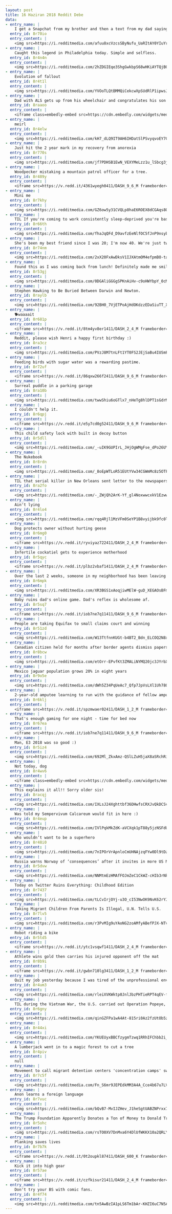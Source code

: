 ```yaml
---
layout: post
title: 16 Haziran 2018 Reddit Debe
data:
- entry_name: |
    I get a Snapchat from my brother and then a text from my dad saying, “post that to the Internet”.
  entry_id: 8r70io
  entry_content: |
    <img src=https://i.redditmedia.com/afuu8xcVzcsSByNufu_UaRItAY0YIuYrbEzl57Mvaw4.jpg?s=fa9a2f8487e7415ced9b2c1600e01d25 frameborder=0>
- entry_name: |
    Caught this legend in Philadelphia today. Simple and selfless.
  entry_id: 8r4n4n
  entry_content: |
    <img src=https://i.redditmedia.com/2hZDGIEqe3ShgGwkbpS68wHKiAYTQjB03zDGJOhYYGg.jpg?s=15687b2d8cd67903f47b93499957de5e frameborder=0>
- entry_name: |
    Evolution of fallout
  entry_id: 8r4t1l
  entry_content: |
    <img src=https://i.redditmedia.com/YVOoTLQtBMMQiCekcwXpSUdRlP1ipwsJt2802viL9zA.jpg?s=db20248ed648ec76e9f6ae4e4af27ebd frameborder=0>
- entry_name: |
    Dad with ALS gets up from his wheelchair and congratulates his son at his Air Force graduation.
  entry_id: 8raaoo
  entry_content: |
    <iframe class=embedly-embed src=https://cdn.embedly.com/widgets/media.html?src=https%3A%2F%2Fgfycat.com%2Fifr%2FAdolescentJoyfulCalf&url=https%3A%2F%2Fgfycat.com%2Fadolescentjoyfulcalf&image=https%3A%2F%2Fthumbs.gfycat.com%2FAdolescentJoyfulCalf-size_restricted.gif&key=522baf40bd3911e08d854040d3dc5c07&type=text%2Fhtml&schema=gfycat width=270 height=480 scrolling=no frameborder=0 allowfullscreen></iframe>
- entry_name: |
    meirl
  entry_id: 8r4elw
  entry_content: |
    <img src=https://i.redditmedia.com/kH7_dLQ9IT9AH6IHDatSlPSvyqvoEY7CgbNeqxeXGoo.jpg?s=932ac8589af4773921d90ae52af36837 frameborder=0>
- entry_name: |
    Just hit the 2 year mark in my recovery from anorexia
  entry_id: 8r770s
  entry_content: |
    <img src=https://i.redditmedia.com/jf7PDHSB1EwN_VEXYMeLzz1u_lSbcg3jcPYWqYn5adY.jpg?s=82ed22b1048525c5968ece7e1713bd3d frameborder=0>
- entry_name: |
    Woodpecker mistaking a mountain patrol officer for a tree.
  entry_id: 8r489y
  entry_content: |
    <iframe src=https://v.redd.it/4361wyegh0411/DASH_9_6_M frameborder=0></iframe>
- entry_name: |
    Mini me
  entry_id: 8r7khy
  entry_content: |
    <img src=https://i.redditmedia.com/GZ6ow5y31CVQLp8haE6ROEX8dCGAqs8OiLRnSiek6Rg.jpg?s=860c6d077bfcdf2bcdb9b5c762d7bf60 frameborder=0>
- entry_name: |
    TIL If you're coming to work consistently sleep-deprived you're basically functioning drunk.
  entry_id: 8r66th
  entry_content: |
    <img src=https://i.redditmedia.com/fhaJqQFd_D9avfzEeNlfOC5fJnP9nsyblLruFS3g-6c.jpg?s=af863634b2bb18b16746c4d0b47dec81 frameborder=0>
- entry_name: |
    She's been my best friend since I was 20; I'm now 40. We're just two girls enjoying the sunshine.
  entry_id: 8r74nm
  entry_content: |
    <img src=https://i.redditmedia.com/2xX20FxAwDksV1IJXAtmOM4efpmBO-tat97U7BMRTgs.jpg?s=4fb1ab53c68fe569ee5f752a11417f45 frameborder=0>
- entry_name: |
    Found this as I was coming back from lunch! Definitely made me smile
  entry_id: 8r53gj
  entry_content: |
    <img src=https://i.redditmedia.com/0DGAliGGGgSPKnAiHv-c9oHWYbpY_0cMHSwUiyA5d0E.jpg?s=e2681cc08bbc6f2f251fd6efb4054cc8 frameborder=0>
- entry_name: |
    Stephen Hawking to Be Buried Between Darwin and Newton.
  entry_id: 8raylb
  entry_content: |
    <img src=https://i.redditmedia.com/92BH0_7VjETPoAjHdOKdzzEDaSiuTT_XT-RyY4iWQ_4.jpg?s=d6ec5ab07ab7c4649171ef644e8b0185 frameborder=0>
- entry_name: |
    🐕waaaait
  entry_id: 8r681p
  entry_content: |
    <iframe src=https://v.redd.it/8tm4yv8er1411/DASH_2_4_M frameborder=0></iframe>
- entry_name: |
    Reddit, please wish Henri a happy first birthday :)
  entry_id: 8ra3cz
  entry_content: |
    <img src=https://i.redditmedia.com/PVzJ8M7tnLFt1YT0FS2JEjSaBu4IUSmFmKaARIrU1uQ.jpg?s=eb55bb8f101e690077d8965e90bb1f49 frameborder=0>
- entry_name: |
    Feeding birds with sugar water was a rewarding pastime.
  entry_id: 8r72uf
  entry_content: |
    <iframe src=https://v.redd.it/86qxw266f2411/DASH_9_6_M frameborder=0></iframe>
- entry_name: |
    Surreal puddle in a parking garage
  entry_id: 8ra10b
  entry_content: |
    <img src=https://i.redditmedia.com/twwShiu6oGTlx7_nHeTg8hlDPT1sGdrMaXFVxcz5x9M.jpg?s=5607f5403dec7194cfad3ca4fbc7ed73 frameborder=0>
- entry_name: |
    I couldn't help it.
  entry_id: 8r6qpj
  entry_content: |
    <iframe src=https://v.redd.it/e5y7cd0g52411/DASH_9_6_M frameborder=0></iframe>
- entry_name: |
    This child safety lock with built in decoy button
  entry_id: 8r5dll
  entry_content: |
    <img src=https://i.redditmedia.com/_-uIK9GUPIrL_JHjOgWMgFse_dPo26UYcWFY1CpKeiA.jpg?s=28a4710d9c7769b9cb669debe198694e frameborder=0>
- entry_name: |
    The Nukebook
  entry_id: 8r8rdn
  entry_content: |
    <img src=https://i.redditmedia.com/_8oEpWTLoR51EUtYVw34CGWmMc8z5OTFFiUXo3jb0Is.jpg?s=a8fdeab32030ef44cc92dcf85227875a frameborder=0>
- entry_name: |
    TIL that serial killer in New Orleans sent letter to the newspapers that on the night of March 19 he would kill again, but would spare any place where jazz band was playing. That night New Orleans' dance halls were fully filled, including many jazz house parties. There were no murders that night
  entry_id: 8ra2fo
  entry_content: |
    <img src=https://i.redditmedia.com/-_ZWjQh2ArK-Yf_gl4NoxwwcxkV1EzwwoDvVT_54uJM.jpg?s=ef399824d53cbe52b9df35a1db11f75a frameborder=0>
- entry_name: |
    Ain't lying
  entry_id: 8r4lo4
  entry_content: |
    <img src=https://i.redditmedia.com/rqq4Rjl1MzVFm0SeYP1B8vyijbk9fc0lqfRocv9uJII.jpg?s=28994c950df1b22dbfd050cc2a3d05ce frameborder=0>
- entry_name: |
    Dog protects owner without hurting geese
  entry_id: 8r6mg0
  entry_content: |
    <iframe src=https://v.redd.it/ryviyaz722411/DASH_2_4_M frameborder=0></iframe>
- entry_name: |
    Infertile cockatiel gets to experience motherhood
  entry_id: 8r5qyc
  entry_content: |
    <iframe src=https://v.redd.it/plbz2vbaf1411/DASH_2_4_M frameborder=0></iframe>
- entry_name: |
    Over the last 2 weeks, someone in my neighborhood has been leaving socks on my windshield. It took me a minute to realize it wasn't some sort of odd hazing ritual.
  entry_id: 8r6mpk
  entry_content: |
    <img src=https://i.redditmedia.com/XR3BGS1xAoqjiwMElW-guD_XEGAOsBFmAI6bRZxmZ5w.jpg?s=75e1718a09006a24ad3de9d97b4a650d frameborder=0>
- entry_name: |
    Baby ruins dad's online game. Dad's reflex is wholesome af.
  entry_id: 8r5sq7
  entry_content: |
    <iframe src=https://v.redd.it/iob7ne7q11411/DASH_9_6_M frameborder=0></iframe>
- entry_name: |
    People are taking Equifax to small claims court and winning
  entry_id: 8r51zd
  entry_content: |
    <img src=https://i.redditmedia.com/W13TtfnnKUGt-b4BT2_Bdn_ELCOQ2N8xWCCqdevAJ58.jpg?s=b02f5271127761e4e90bd506c4fa70a2 frameborder=0>
- entry_name: |
    Canadian citizen held for months after border agents dismiss papers as fake: Olajide Ogunye, 47, is suing for $10m after eight months in custody despite producing citizenship documents and a government-issued health card.
  entry_id: 8r8bcw
  entry_content: |
    <img src=https://i.redditmedia.com/etOrr-EPvfKt3ZMALiNYMQ20jc3JYrbXJdlolFYZQJg.jpg?s=83cd6f00dca75e9c985b092657720a4d frameborder=0>
- entry_name: |
    Mexico jaguar population grows 20% in eight years
  entry_id: 8r9o5e
  entry_content: |
    <img src=https://i.redditmedia.com/dWh5Z34PqUeAc7_Qfp7JpVsLXl1Uh78Of9c7x3vrdPU.jpg?s=cb3ef543167ab8a7701363684b1842da frameborder=0>
- entry_name: |
    2-year-old amputee learning to run with the guidance of fellow amputees and a 3-legged pup.
  entry_id: 8r6klj
  entry_content: |
    <iframe src=https://v.redd.it/spzmwaer02411/DASH_1_2_M frameborder=0></iframe>
- entry_name: |
    That's enough gaming for one night - time for bed now
  entry_id: 8r67ea
  entry_content: |
    <iframe src=https://v.redd.it/iob7ne7q11411/DASH_9_6_M frameborder=0></iframe>
- entry_name: |
    Man, E3 2018 was so good :)
  entry_id: 8r5iz4
  entry_content: |
    <img src=https://i.redditmedia.com/692Ml_ZkxAmz-QSlLZuH5jaX8aSRchRih842uNrmDHg.jpg?s=1b4a95bd7c2bea65a13e29ce4b1a096c frameborder=0>
- entry_name: |
    Not today, dog
  entry_id: 8r4wv6
  entry_content: |
    <iframe class=embedly-embed src=https://cdn.embedly.com/widgets/media.html?src=https%3A%2F%2Fgfycat.com%2Fifr%2FDiligentRigidAnemone&url=https%3A%2F%2Fgfycat.com%2FDiligentRigidAnemone&image=https%3A%2F%2Fthumbs.gfycat.com%2FDiligentRigidAnemone-size_restricted.gif&key=522baf40bd3911e08d854040d3dc5c07&type=text%2Fhtml&schema=gfycat width=480 height=480 scrolling=no frameborder=0 allowfullscreen></iframe>
- entry_name: |
    This explains it all!! Sorry older sis!
  entry_id: 8racqj
  entry_content: |
    <img src=https://i.redditmedia.com/IXLsJ24Xghttbf36DHwfsCRXJvQkDCSvmmgSX7KQPb0.jpg?s=4d59a9303b5340fb5f642a6983757068 frameborder=0>
- entry_name: |
    Was told my Sempervivum Calcareum would fit in here :)
  entry_id: 8r4eup
  entry_content: |
    <img src=https://i.redditmedia.com/IVlPqkMkZdK-aVCXqk1pT88y5jzNSFdU29XXrMRtDTc.jpg?s=c3ea97272fc0ecd1691d13f9f838efb1 frameborder=0>
- entry_name: |
    who wouldn’t want to be a superhero
  entry_id: 8r48i0
  entry_content: |
    <img src=https://i.redditmedia.com/7nIPOrVrApnloCmUHNAjzqFYw0Dl9tDzhtLFSFJ9rrU.jpg?s=917045d8de1d8fa36479ccf0dbe1f586 frameborder=0>
- entry_name: |
    Russia warns Norway of ‘consequences’ after it invites in more US Marines
  entry_id: 8r5dvw
  entry_content: |
    <img src=https://i.redditmedia.com/NNMtmEzHMAfFOJmZeC1CkWZ-cHIb3rNkIVqQ97_UpjU.jpg?s=80e013ebb24aa5fa225f02f2d1227b13 frameborder=0>
- entry_name: |
    Today on Twitter Ruins Everything: Childhood Edition
  entry_id: 8r7437
  entry_content: |
    <img src=https://i.redditmedia.com/tLCvIrjOYj-u3O_cI53NwOK9NvK62rYJUx_70bLHqL0.jpg?s=46e1fd2fcd0f0de5d4e690b4965c003b frameborder=0>
- entry_name: |
    Taking Migrant Children From Parents Is Illegal, U.N. Tells U.S.
  entry_id: 8r7lv5
  entry_content: |
    <img src=https://i.redditmedia.com/r3PvMIg9uYAoNG2zoAMfyABefPJX-NTvW3MY0tqIy4Q.jpg?s=11e3661f5f9096f4634c4ab252d5b140 frameborder=0>
- entry_name: |
    Robot riding a bike
  entry_id: 8r5td5
  entry_content: |
    <iframe src=https://v.redd.it/ytc1vsqwf1411/DASH_2_4_M frameborder=0></iframe>
- entry_name: |
    Athlete wins gold then carries his injured opponent off the mat
  entry_id: 8r8b9i
  entry_content: |
    <iframe src=https://v.redd.it/gwbn710lg3411/DASH_1_2_M frameborder=0></iframe>
- entry_name: |
    Quit my job yesterday because I was tired of the unprofessional environment - got this text from my supervisor today.
  entry_id: 8r4um3
  entry_content: |
    <img src=https://i.redditmedia.com/rleiXVKWktp0JnlJbzPHTieRPT4qEV-fGKk1WGAcyFw.png?s=a6abba883ae02ced9e5f1de1357bda4c frameborder=0>
- entry_name: |
    TIL during the Vietnam War, the U.S. carried out Operation Popeye, a cloud-seeding mission to stimulate clouds in Vietnam to increase rainfall and lengthen the monsoon season. After the operation was declassified in 1974, the United Nations banned the weaponization of weather.
  entry_id: 8r6gny
  entry_content: |
    <img src=https://i.redditmedia.com/qinGZFPa1wA4At-815ri0Az2fzUtOb5zAgqRIsBH4Es.jpg?s=63abaa656e38c032328aebd9fb1fa3f5 frameborder=0>
- entry_name: |
  entry_id: 8r44xi
  entry_content: |
    <img src=https://i.redditmedia.com/YKUEUyxBBCfzygmTzwq1RRhIFChbb2i_RKNEB1-mfcU.jpg?s=11ec15e3a38731bce684ef834057fde8 frameborder=0>
- entry_name: |
    A lumberjack went in to a magic forest to cut a tree
  entry_id: 8r4piv
  entry_content: |
    null
- entry_name: |
    Movement to call migrant detention centers 'concentration camps' swells online
  entry_id: 8r7c5f
  entry_content: |
    <img src=https://i.redditmedia.com/Fn_S6mr9JEPEdkMM3A4A_Cce4b67u7LV01Ftfb9_1vs.jpg?s=9e1f05bc69cfa8af7b51325bbbbbafd5 frameborder=0>
- entry_name: |
    Anon learns a foreign language
  entry_id: 8r7vuc
  entry_content: |
    <img src=https://i.redditmedia.com/bQvB7-MvIJZHev_J1heSgtUABZNPrxx7TC5LLuhgdUI.jpg?s=023e963e7ab2646eaa9f1e0cf49e0559 frameborder=0>
- entry_name: |
    The Trump Foundation Apparently Donates a Ton of Money to Donald Trump
  entry_id: 8r5ohc
  entry_content: |
    <img src=https://i.redditmedia.com/rsTO0XV7DnMva6Y4DlUfWKKX10a2QRLYKnIeHIAUAz8.jpg?s=9bbd6908ec57ffddadf1088cd3f99dfc frameborder=0>
- entry_name: |
    Planking saves lives
  entry_id: 8r7b7k
  entry_content: |
    <iframe src=https://v.redd.it/0t2oupkl87411/DASH_600_K frameborder=0></iframe>
- entry_name: |
    Kick it into high gear
  entry_id: 8r57ae
  entry_content: |
    <iframe src=https://v.redd.it/czfkisur21411/DASH_2_4_M frameborder=0></iframe>
- entry_name: |
    Don't try your BS with comic fans.
  entry_id: 8r4f74
  entry_content: |
    <img src=https://i.redditmedia.com/tn5AwBzIA1pLS6Tm1bAr-KHZI6uC7N5AiY4ANbyPoJg.jpg?s=9e2ddacaa81b03184112970ed55193b9 frameborder=0>
---
```

